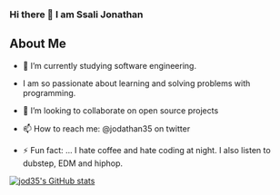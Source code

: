 ### Hi there 👋 I am Ssali Jonathan



## About Me

- 🔭 I’m currently studying software engineering.
- I am so passionate about learning and solving problems with programming.
- 👯 I’m looking to collaborate on open source projects
- 📫 How to reach me: @jodathan35 on twitter

- ⚡ Fun fact: ... I hate coffee and hate coding at night. I also listen to dubstep, EDM and hiphop.

[![jod35's GitHub stats](https://github-readme-stats.vercel.app/api?username=jod35&count_private=true)](https://github.com/anuraghazra/github-readme-stats)
